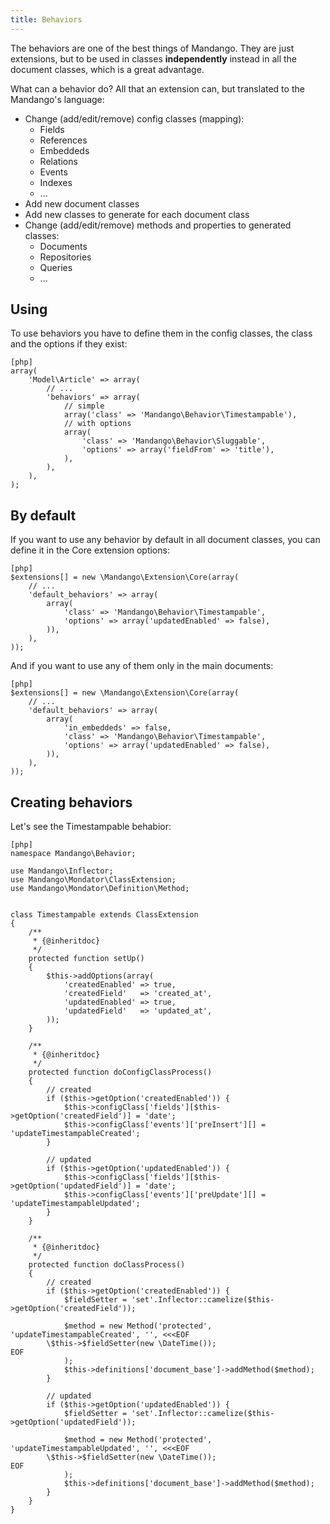 ```yaml
---
title: Behaviors
---
```


The behaviors are one of the best things of Mandango. They are just extensions,
but to be used in classes **independently** instead in all the document classes,
which is a great advantage.

What can a behavior do? All that an extension can, but translated to the
Mandango's language:

* Change (add/edit/remove) config classes (mapping):
  * Fields
  * References
  * Embeddeds
  * Relations
  * Events
  * Indexes
  * ...
* Add new document classes
* Add new classes to generate for each document class
* Change (add/edit/remove) methods and properties to generated classes:
  * Documents
  * Repositories
  * Queries
  * ...

Using
-----

To use behaviors you have to define them in the config classes, the class and
the options if they exist:

    [php]
    array(
        'Model\Article' => array(
            // ...
            'behaviors' => array(
                // simple
                array('class' => 'Mandango\Behavior\Timestampable'),
                // with options
                array(
                    'class' => 'Mandango\Behavior\Sluggable',
                    'options' => array('fieldFrom' => 'title'),
                ),
            ),
        ),
    );

By default
----------

If you want to use any behavior by default in all document classes, you can
define it in the Core extension options:

    [php]
    $extensions[] = new \Mandango\Extension\Core(array(
        // ...
        'default_behaviors' => array(
            array(
                'class' => 'Mandango\Behavior\Timestampable',
                'options' => array('updatedEnabled' => false),
            )),
        ),
    ));

And if you want to use any of them only in the main documents:

    [php]
    $extensions[] = new \Mandango\Extension\Core(array(
        // ...
        'default_behaviors' => array(
            array(
                'in_embeddeds' => false,
                'class' => 'Mandango\Behavior\Timestampable',
                'options' => array('updatedEnabled' => false),
            )),
        ),
    ));

Creating behaviors
------------------

Let's see the Timestampable behabior:

    [php]
    namespace Mandango\Behavior;

    use Mandango\Inflector;
    use Mandango\Mondator\ClassExtension;
    use Mandango\Mondator\Definition\Method;


    class Timestampable extends ClassExtension
    {
        /**
         * {@inheritdoc}
         */
        protected function setUp()
        {
            $this->addOptions(array(
                'createdEnabled' => true,
                'createdField'   => 'created_at',
                'updatedEnabled' => true,
                'updatedField'   => 'updated_at',
            ));
        }

        /**
         * {@inheritdoc}
         */
        protected function doConfigClassProcess()
        {
            // created
            if ($this->getOption('createdEnabled')) {
                $this->configClass['fields'][$this->getOption('createdField')] = 'date';
                $this->configClass['events']['preInsert'][] = 'updateTimestampableCreated';
            }

            // updated
            if ($this->getOption('updatedEnabled')) {
                $this->configClass['fields'][$this->getOption('updatedField')] = 'date';
                $this->configClass['events']['preUpdate'][] = 'updateTimestampableUpdated';
            }
        }

        /**
         * {@inheritdoc}
         */
        protected function doClassProcess()
        {
            // created
            if ($this->getOption('createdEnabled')) {
                $fieldSetter = 'set'.Inflector::camelize($this->getOption('createdField'));

                $method = new Method('protected', 'updateTimestampableCreated', '', <<<EOF
            \$this->$fieldSetter(new \DateTime());
    EOF
                );
                $this->definitions['document_base']->addMethod($method);
            }

            // updated
            if ($this->getOption('updatedEnabled')) {
                $fieldSetter = 'set'.Inflector::camelize($this->getOption('updatedField'));

                $method = new Method('protected', 'updateTimestampableUpdated', '', <<<EOF
            \$this->$fieldSetter(new \DateTime());
    EOF
                );
                $this->definitions['document_base']->addMethod($method);
            }
        }
    }